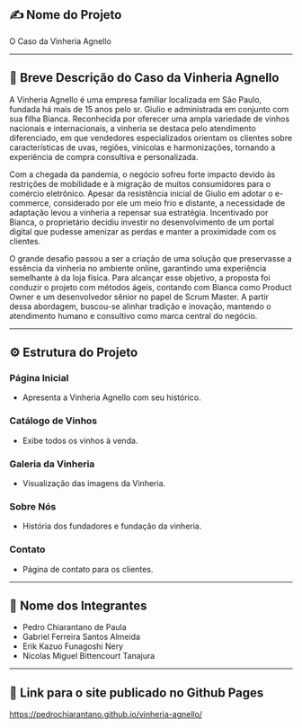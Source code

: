 ## ✍️ Nome do Projeto

O Caso da Vinheria Agnello

---

## 📄 Breve Descrição do Caso da Vinheria Agnello

A Vinheria Agnello é uma empresa familiar localizada em São Paulo, fundada há mais de 15 anos pelo sr. Giulio e administrada em conjunto com sua filha Bianca. Reconhecida por oferecer uma ampla variedade de vinhos nacionais e internacionais, a vinheria se destaca pelo atendimento diferenciado, em que vendedores especializados orientam os clientes sobre características de uvas, regiões, vinícolas e harmonizações, tornando a experiência de compra consultiva e personalizada.

Com a chegada da pandemia, o negócio sofreu forte impacto devido às restrições de mobilidade e à migração de muitos consumidores para o comércio eletrônico. Apesar da resistência inicial de Giulio em adotar o e-commerce, considerado por ele um meio frio e distante, a necessidade de adaptação levou a vinheria a repensar sua estratégia. Incentivado por Bianca, o proprietário decidiu investir no desenvolvimento de um portal digital que pudesse amenizar as perdas e manter a proximidade com os clientes.

O grande desafio passou a ser a criação de uma solução que preservasse a essência da vinheria no ambiente online, garantindo uma experiência semelhante à da loja física. Para alcançar esse objetivo, a proposta foi conduzir o projeto com métodos ágeis, contando com Bianca como Product Owner e um desenvolvedor sênior no papel de Scrum Master. A partir dessa abordagem, buscou-se alinhar tradição e inovação, mantendo o atendimento humano e consultivo como marca central do negócio.

---

## ⚙️ Estrutura do Projeto

 ### Página Inicial
   - Apresenta a Vinheria Agnello com seu histórico.

 ### Catálogo de Vinhos
   - Exibe todos os vinhos à venda.
   
 ### Galeria da Vinheria
   - Visualização das imagens da Vinheria.

 ### Sobre Nós
   - História dos fundadores e fundação da vinheria.

 ### Contato
   - Página de contato para os clientes.

---

## 👤 Nome dos Integrantes
 - Pedro Chiarantano de Paula
 - Gabriel Ferreira Santos Almeida
 - Erik Kazuo Funagoshi Nery
 - Nícolas Miguel Bittencourt Tanajura

---

## 👾 Link para o site publicado no Github Pages

https://pedrochiarantano.github.io/vinheria-agnello/